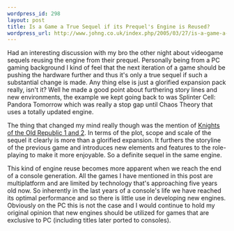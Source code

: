 ```yaml
--- 
wordpress_id: 298
layout: post
title: Is a Game a True Sequel if its Prequel's Engine is Reused?
wordpress_url: http://www.johng.co.uk/index.php/2005/03/27/is-a-game-a-true-sequel-if-the-engine-is-reused/
---
```

Had an interesting discussion with my bro the other night about videogame sequels reusing the engine from their prequel. Personally being from a PC gaming background I kind of feel that the next iteration of a game should be pushing the hardware further and thus it's only a true sequel if such a substantial change is made. Any thing else is just a glorified expansion pack really, isn't it? Well he made a good point about furthering story lines and new environments, the example we kept going back to was Splinter Cell: Pandora Tomorrow which was really a stop gap until Chaos Theory that uses a totally updated engine.

The thing that changed my mind really though was the mention of <a href="http://www.johng.co.uk/index.php/2005/03/07/finished-knight-of-the-old-republic-2/">Knights of the Old Republic 1 and 2</a>. In terms of the plot, scope and scale of the sequel it clearly is more than a glorified expansion. It furthers the storyline of the previous game and introduces new elements and features to the role-playing to make it more enjoyable. So a definite sequel in the same engine.

This kind of engine reuse becomes more apparent when we reach the end of a console generation. All the games I have mentioned in this post are multiplatform and are limited by technology that's approaching five years old now. So inherently in the last years of a console's life we have reached its optimal performance and so there is little use in developing new engines. Obviously on the PC this is not the case and I would continue to hold my original opinion that new engines should be utilized for games that are exclusive to PC (including titles later ported to consoles).
